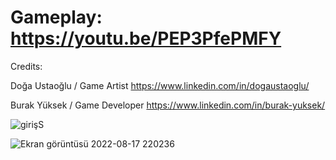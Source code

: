 # Gameplay: https://youtu.be/PEP3PfePMFY

Credits:

Doğa Ustaoğlu / Game Artist
https://www.linkedin.com/in/dogaustaoglu/

Burak Yüksek / Game Developer
https://www.linkedin.com/in/burak-yuksek/

![girişS](https://user-images.githubusercontent.com/69505119/185221893-f119972f-2bfa-496c-a18f-359644da08be.png)

![Ekran görüntüsü 2022-08-17 220236](https://user-images.githubusercontent.com/69505119/185221744-ef6995d8-9386-4e32-94e5-a3d1787a590f.png)
